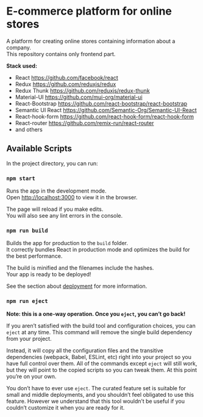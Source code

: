 # E-commerce platform for online stores

A platform for creating online stores containing information about a company.<br />
This repository contains only frontend part.

**Stack used:**

- React https://github.com/facebook/react
- Redux https://github.com/reduxjs/redux
- Redux Thunk https://github.com/reduxjs/redux-thunk
- Material-UI https://github.com/mui-org/material-ui
- React-Bootstrap https://github.com/react-bootstrap/react-bootstrap
- Semantic UI React https://github.com/Semantic-Org/Semantic-UI-React
- React-hook-form https://github.com/react-hook-form/react-hook-form
- React-router https://github.com/remix-run/react-router
- and others



## Available Scripts

In the project directory, you can run:

### `npm start`

Runs the app in the development mode.\
Open [http://localhost:3000](http://localhost:3000) to view it in the browser.

The page will reload if you make edits.\
You will also see any lint errors in the console.

### `npm run build`

Builds the app for production to the `build` folder.\
It correctly bundles React in production mode and optimizes the build for the best performance.

The build is minified and the filenames include the hashes.\
Your app is ready to be deployed!

See the section about [deployment](https://facebook.github.io/create-react-app/docs/deployment) for more information.

### `npm run eject`

**Note: this is a one-way operation. Once you `eject`, you can’t go back!**

If you aren’t satisfied with the build tool and configuration choices, you can `eject` at any time. This command will remove the single build dependency from your project.

Instead, it will copy all the configuration files and the transitive dependencies (webpack, Babel, ESLint, etc) right into your project so you have full control over them. All of the commands except `eject` will still work, but they will point to the copied scripts so you can tweak them. At this point you’re on your own.

You don’t have to ever use `eject`. The curated feature set is suitable for small and middle deployments, and you shouldn’t feel obligated to use this feature. However we understand that this tool wouldn’t be useful if you couldn’t customize it when you are ready for it.
